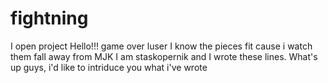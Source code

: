 # fightning
I open project
Hello!!!
game over luser
I know the pieces fit cause i watch them fall away from MJK
I am staskopernik and I wrote these lines.
What's up guys, i'd like to intriduce you what i've wrote
